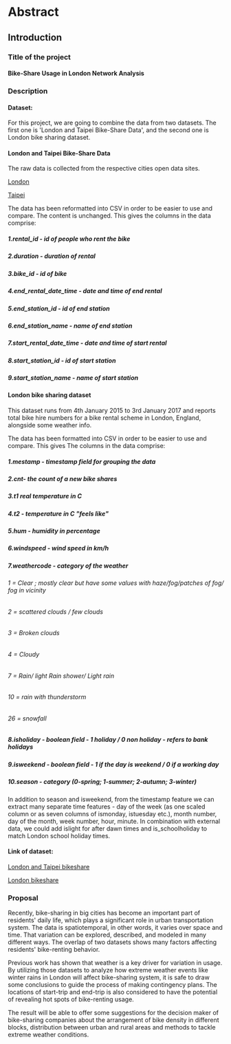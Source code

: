 # Abstract

## Introduction

### Title of the project

#### Bike-Share Usage in London Network Analysis

### Description

#### Dataset:

For this project, we are going to combine the data from two datasets. The first one is 'London and Taipei Bike-Share Data', and the second one is London bike sharing dataset. 

#### London and Taipei Bike-Share Data

The raw data is collected from the respective cities open data sites. 

[London](https://cycling.data.tfl.gov.uk/) 

[Taipei](https://data.taipei/#/dataset?topic=topic-transportation)

The data has been reformatted into CSV in order to be easier to use and compare. The content is unchanged. This gives the columns in the data comprise:

##### 1.rental_id - id of people who rent the bike

##### 2.duration - duration of rental

##### 3.bike_id - id of bike

##### 4.end_rental_date_time - date and time of end rental

##### 5.end_station_id - id of end station

##### 6.end_station_name - name of end station

##### 7.start_rental_date_time - date and time of start rental

##### 8.start_station_id - id of start station

##### 9.start_station_name - name of start station

#### London bike sharing dataset

This dataset runs from 4th January 2015 to 3rd January 2017 and reports total bike hire numbers for a bike rental scheme in London, England, alongside some weather info.

The data has been formatted into CSV in order to be easier to use and compare. This gives The columns in the data comprise:

##### 1.mestamp - timestamp field for grouping the data

##### 2.cnt- the count of a new bike shares

##### 3.t1 real temperature in C

##### 4.t2 - temperature in C "feels like"

##### 5.hum - humidity in percentage

##### 6.windspeed - wind speed in km/h

##### 7.weathercode - category of the weather

###### 1 = Clear ; mostly clear but have some values with haze/fog/patches of fog/ fog in vicinity

###### 2 = scattered clouds / few clouds

###### 3 = Broken clouds

###### 4 = Cloudy

###### 7 = Rain/ light Rain shower/ Light rain

###### 10 = rain with thunderstorm

###### 26 = snowfall

##### 8.isholiday - boolean field - 1 holiday / 0 non holiday - refers to bank holidays

##### 9.isweekend - boolean field - 1 if the day is weekend / 0 if a working day

##### 10.season - category (0-spring; 1-summer; 2-autumn; 3-winter)

In addition to season and isweekend, from the timestamp feature we can extract many separate time features - day of the week (as one scaled column or as seven columns of ismonday, istuesday etc.), month number, day of the month, week number, hour, minute. In combination with external data, we could add islight for after dawn times and is_schoolholiday to match London school holiday times.

#### Link of dataset:

[London and Taipei bikeshare](https://www.kaggle.com/datasets/ajohrn/bikeshare-usage-in-london-and-taipei-network)

[London bikeshare](https://www.kaggle.com/datasets/hmavrodiev/london-bike-sharing-dataset/discussion?resource=download)

### Proposal

Recently, bike-sharing in big cities has become an important part of residents' daily life, which plays a significant role in urban transportation system. The data is spatiotemporal, in other words, it varies over space and time. That variation can be explored, described, and modeled in many different ways. The overlap of two datasets shows many factors affecting residents' bike-renting behavior.

Previous work has shown that weather is a key driver for variation in usage. By utilizing those datasets to analyze how extreme weather events like winter rains in London will affect bike-sharing system, it is safe to draw some conclusions to guide the process of making contingency plans. The locations of start-trip and end-trip is also considered to have the potential of revealing hot spots of bike-renting usage.

The result will be able to offer some suggestions for the decision maker of bike-sharing companies about the arrangement of bike density in different blocks, distribution between urban and rural areas and methods to tackle extreme weather conditions.
